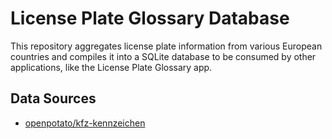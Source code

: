 # License Plate Glossary Database

This repository aggregates license plate information from various European countries and compiles it into a SQLite database to be consumed by other applications, like the License Plate Glossary app.

## Data Sources

- [openpotato/kfz-kennzeichen](https://github.com/openpotato/kfz-kennzeichen/tree/main)
